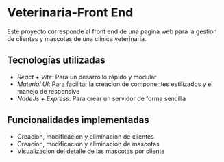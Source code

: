 # Veterinaria-Front End

Este proyecto corresponde al front end de una pagina web para la gestion de clientes y mascotas de una clinica veterinaria.

## Tecnologías utilizadas

- *React + Vite*: Para un desarrollo rápido y modular
- *Material UI*: Para facilitar la creacion de componentes estilizados y el manejo de responsive 
- *NodeJs + Express*: Para crear un servidor de forma sencilla

## Funcionalidades implementadas

- Creacion, modificacion y eliminacion de clientes
- Creacion, modificacion y eliminacion de mascotas
- Visualizacion del detalle de las mascotas por cliente